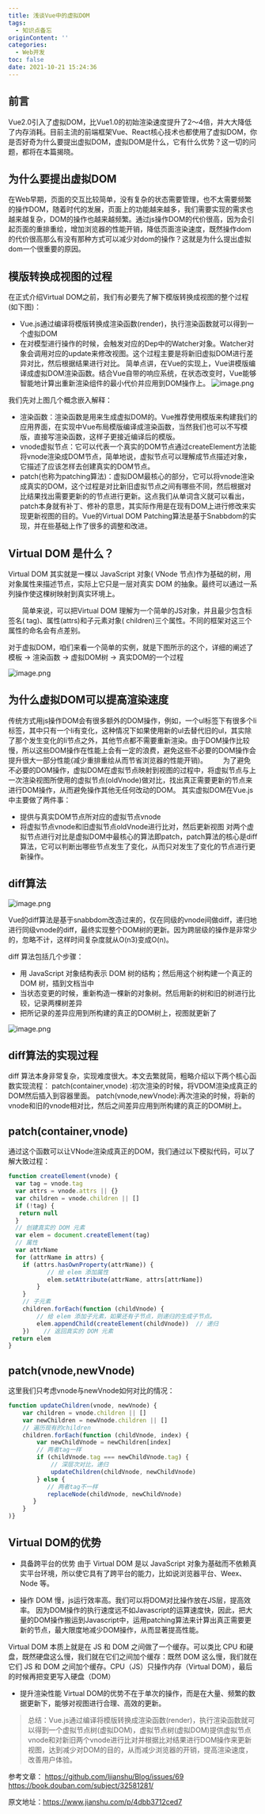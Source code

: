 ```yaml
---
title: 浅谈Vue中的虚拟DOM
tags:
  - 知识点备忘
originContent: ''
categories:
  - Web开发
toc: false
date: 2021-10-21 15:24:36
---
```


## 前言
Vue2.0引入了虚拟DOM，比Vue1.0的初始渲染速度提升了2～4倍，并大大降低了内存消耗。目前主流的前端框架Vue、React核心技术也都使用了虚拟DOM，你是否好奇为什么要提出虚拟DOM，虚拟DOM是什么，它有什么优势？这一切的问题，都将在本篇揭晓。

## 为什么要提出虚拟DOM
在Web早期，页面的交互比较简单，没有复杂的状态需要管理，也不太需要频繁的操作DOM，随着时代的发展，页面上的功能越来越多，我们需要实现的需求也越来越复杂，DOM的操作也越来越频繁。通过js操作DOM的代价很高，因为会引起页面的重排重绘，增加浏览器的性能开销，降低页面渲染速度，既然操作dom的代价很高那么有没有那种方式可以减少对dom的操作？这就是为什么提出虚拟dom一个很重要的原因。

## 模版转换成视图的过程
在正式介绍Virtual DOM之前，我们有必要先了解下模版转换成视图的整个过程(如下图)：
- Vue.js通过编译将模版转换成渲染函数(render)，执行渲染函数就可以得到一个虚拟DOM
- 在对模型进行操作的时候，会触发对应的Dep中的Watcher对象。Watcher对象会调用对应的update来修改视图。这个过程主要是将新旧虚拟DOM进行差异对比，然后根据结果进行对比。
简单点讲，在Vue的实现上，Vue讲模版编译成虚拟DOM渲染函数。结合Vue自带的响应系统，在状态改变时，Vue能够智能地计算出重新渲染组件的最小代价并应用到DOM操作上。
![image.png](https://blogimage.houjiyi.com/Fl12e31OgbTL-xnjXd_Yyr0ofZmW)

我们先对上图几个概念嵌入解释：

- 渲染函数：渲染函数是用来生成虚拟DOM的。Vue推荐使用模版来构建我们的应用界面，在实现中Vue布局模版编译成渲染函数，当然我们也可以不写模版，直接写渲染函数，这样子更接近编译后的模版。
- vnode虚拟节点：它可以代表一个真实的DOM节点通过createElement方法能将vnode渲染成DOM节点，简单地说，虚拟节点可以理解成节点描述对象，它描述了应该怎样去创建真实的DOM节点。
- patch(也称为patching算法)：虚拟DOM最核心的部分，它可以将vnode渲染成真实的DOM，这个过程是对比新旧虚拟节点之间有哪些不同，然后根据对比结果找出需要更新的的节点进行更新。这点我们从单词含义就可以看出， patch本身就有补丁、修补的意思，其实际作用是在现有DOM上进行修改来实现更新视图的目的。Vue的Virtual DOM Patching算法是基于Snabbdom的实现，并在些基础上作了很多的调整和改进。

## Virtual DOM 是什么？
Virtual DOM 其实就是一棵以 JavaScript 对象( VNode 节点)作为基础的树，用对象属性来描述节点，实际上它只是一层对真实 DOM 的抽象。最终可以通过一系列操作使这棵树映射到真实环境上。

  简单来说，可以把Virtual DOM 理解为一个简单的JS对象，并且最少包含标签名( tag)、属性(attrs)和子元素对象( children)三个属性。不同的框架对这三个属性的命名会有点差别。

对于虚拟DOM，咱们来看一个简单的实例，就是下图所示的这个，详细的阐述了模板 → 渲染函数 → 虚拟DOM树 → 真实DOM的一个过程

![image.png](https://blogimage.houjiyi.com/FkAtIjsxjASDIO_lxH_aD_ZABlLX)

## 为什么虚拟DOM可以提高渲染速度

传统方式用js操作DOM会有很多额外的DOM操作，例如，一个ul标签下有很多个li标签，其中只有一个li有变化，这种情况下如果使用新的ul去替代旧的ul，其实除了那个发生变化的li节点之外，其他节点都不需要重新渲染。由于DOM操作比较慢，所以这些DOM操作在性能上会有一定的浪费，避免这些不必要的DOM操作会提升很大一部分性能(减少重排重绘从而节省浏览器的性能开销)。
  为了避免不必要的DOM操作，虚拟DOM在虚拟节点映射到视图的过程中，将虚拟节点与上一次渲染视图所使用的虚拟节点(oldVnode)做对比，找出真正需要更新的节点来进行DOM操作，从而避免操作其他无任何改动的DOM。
其实虚拟DOM在Vue.js中主要做了两件事：
- 提供与真实DOM节点所对应的虚拟节点vnode
- 将虚拟节点vnode和旧虚拟节点oldVnode进行比对，然后更新视图
对两个虚拟节点进行对比是虚拟DOM中最核心的算法即patch，patch算法的核心是diff算法，它可以判断出哪些节点发生了变化，从而只对发生了变化的节点进行更新操作。

## diff算法
![image.png](https://blogimage.houjiyi.com/FhrRWops52b2yTl2OoF52MLf60r3)

Vue的diff算法是基于snabbdom改造过来的，仅在同级的vnode间做diff，递归地进行同级vnode的diff，最终实现整个DOM树的更新。因为跨层级的操作是非常少的，忽略不计，这样时间复杂度就从O(n3)变成O(n)。

diff 算法包括几个步骤：

- 用 JavaScript 对象结构表示 DOM 树的结构；然后用这个树构建一个真正的 DOM 树，插到文档当中
- 当状态变更的时候，重新构造一棵新的对象树。然后用新的树和旧的树进行比较，记录两棵树差异
- 把所记录的差异应用到所构建的真正的DOM树上，视图就更新了

![image.png](https://blogimage.houjiyi.com/Fra1xRvFBjNvLWoOV5ou2TlZMRfA)

## diff算法的实现过程
diff 算法本身非常复杂，实现难度很大。本文去繁就简，粗略介绍以下两个核心函数实现流程：
patch(container,vnode) :初次渲染的时候，将VDOM渲染成真正的DOM然后插入到容器里面。
patch(vnode,newVnode):再次渲染的时候，将新的vnode和旧的vnode相对比，然后之间差异应用到所构建的真正的DOM树上。

## patch(container,vnode)
通过这个函数可以让VNode渲染成真正的DOM，我们通过以下模拟代码，可以了解大致过程：
```javascript
function createElement(vnode) {    
  var tag = vnode.tag  
  var attrs = vnode.attrs || {}    
  var children = vnode.children || []    
  if (!tag) {       
   return null  
  }    
  // 创建真实的 DOM 元素    
  var elem = document.createElement(tag)   
  // 属性    
  var attrName    
  for (attrName in attrs) {    
    if (attrs.hasOwnProperty(attrName)) { 
           // 给 elem 添加属性
           elem.setAttribute(attrName, attrs[attrName])
        }
    }
    // 子元素
    children.forEach(function (childVnode) {
        // 给 elem 添加子元素，如果还有子节点，则递归的生成子节点。
        elem.appendChild(createElement(childVnode))  // 递归
    })    // 返回真实的 DOM 元素   
 return elem
}
```

## patch(vnode,newVnode)
这里我们只考虑vnode与newVnode如何对比的情况：
```javascript
function updateChildren(vnode, newVnode) {
    var children = vnode.children || []
    var newChildren = newVnode.children || []
    // 遍历现有的children
    children.forEach(function (childVnode, index) {
        var newChildVnode = newChildren[index]
        // 两者tag一样
        if (childVnode.tag === newChildVnode.tag) {
            // 深层次对比，递归
            updateChildren(childVnode, newChildVnode)
        } else { 
           // 两者tag不一样
           replaceNode(childVnode, newChildVnode) 
       }
    }
)}
```

## Virtual DOM的优势
- 具备跨平台的优势
由于 Virtual DOM 是以 JavaScript 对象为基础而不依赖真实平台环境，所以使它具有了跨平台的能力，比如说浏览器平台、Weex、Node 等。

- 操作 DOM 慢，js运行效率高。我们可以将DOM对比操作放在JS层，提高效率。
因为DOM操作的执行速度远不如Javascript的运算速度快，因此，把大量的DOM操作搬运到Javascript中，运用patching算法来计算出真正需要更新的节点，最大限度地减少DOM操作，从而显著提高性能。

Virtual DOM 本质上就是在 JS 和 DOM 之间做了一个缓存。可以类比 CPU 和硬盘，既然硬盘这么慢，我们就在它们之间加个缓存：既然 DOM 这么慢，我们就在它们 JS 和 DOM 之间加个缓存。CPU（JS）只操作内存（Virtual DOM），最后的时候再把变更写入硬盘（DOM）

- 提升渲染性能
Virtual DOM的优势不在于单次的操作，而是在大量、频繁的数据更新下，能够对视图进行合理、高效的更新。

> 总结：Vue.js通过编译将模版转换成渲染函数(render)，执行渲染函数就可以得到一个虚拟节点树(虚拟DOM)，虚拟节点树(虚拟DOM)提供虚拟节点vnode和对新旧两个vnode进行比对并根据比对结果进行DOM操作来更新视图，达到减少对DOM的目的，从而减少浏览器的开销，提高渲染速度，改善用户体验。

参考文章：
https://github.com/ljianshu/Blog/issues/69
https://book.douban.com/subject/32581281/

原文地址：https://www.jianshu.com/p/4dbb3712ced7